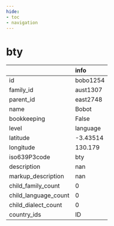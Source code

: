 ```yaml
---
hide:
- toc
- navigation
---
```

# bty
|                      | info     |
|:---------------------|:---------|
| id                   | bobo1254 |
| family_id            | aust1307 |
| parent_id            | east2748 |
| name                 | Bobot    |
| bookkeeping          | False    |
| level                | language |
| latitude             | -3.43514 |
| longitude            | 130.179  |
| iso639P3code         | bty      |
| description          | nan      |
| markup_description   | nan      |
| child_family_count   | 0        |
| child_language_count | 0        |
| child_dialect_count  | 0        |
| country_ids          | ID       |